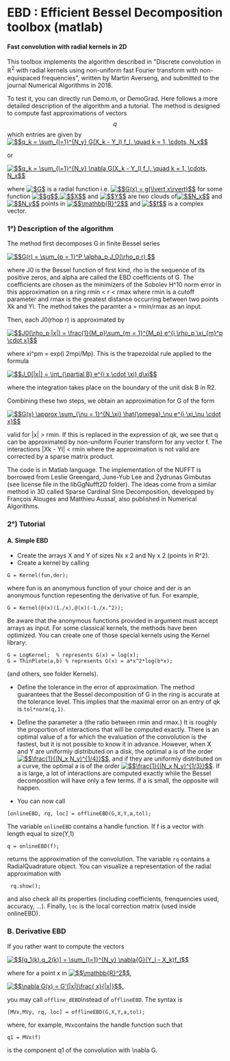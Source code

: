 # EBD : Efficient Bessel Decomposition toolbox (matlab)
#### Fast convolution with radial kernels in 2D


This toolbox implements the algorithm described in "Discrete convolution in $\mathbb{R}^2$  with radial kernels using non-uniform fast Fourier transform with non-equispaced frequencies", written by Martin Averseng, and submitted to the journal Numerical Algorithms in 2018. 

To test it, you can directly run Demo.m, or DemoGrad. Here follows a more detailed description of the algorithm and a tutorial. The method is designed to compute fast approximations of vectors $$q$$ which entries are given by 
<a href="https://www.codecogs.com/eqnedit.php?latex=$$q_k&space;=&space;\sum_{l=1}^{N_y}&space;G(X_k&space;-&space;Y_l)&space;f_l,&space;\quad&space;k&space;=&space;1,&space;\cdots,&space;N_x$$" target="_blank"><img src="https://latex.codecogs.com/gif.latex?$$q_k&space;=&space;\sum_{l=1}^{N_y}&space;G(X_k&space;-&space;Y_l)&space;f_l,&space;\quad&space;k&space;=&space;1,&space;\cdots,&space;N_x$$" title="$$q_k = \sum_{l=1}^{N_y} G(X_k - Y_l) f_l, \quad k = 1, \cdots, N_x$$" /></a>

or

<a href="https://www.codecogs.com/eqnedit.php?latex=$$q_k&space;=&space;\sum_{l=1}^{N_y}&space;\nabla&space;G(X_k&space;-&space;Y_l)&space;f_l,&space;\quad&space;k&space;=&space;1,&space;\cdots,&space;N_x$$" target="_blank"><img src="https://latex.codecogs.com/gif.latex?$$q_k&space;=&space;\sum_{l=1}^{N_y}&space;\nabla&space;G(X_k&space;-&space;Y_l)&space;f_l,&space;\quad&space;k&space;=&space;1,&space;\cdots,&space;N_x$$" title="$$q_k = \sum_{l=1}^{N_y} \nabla G(X_k - Y_l) f_l, \quad k = 1, \cdots, N_x$$" /></a>

where <a href="https://www.codecogs.com/eqnedit.php?latex=$$G$$" target="_blank"><img src="https://latex.codecogs.com/gif.latex?$G$" title="$G$" /></a> is a radial function i.e. <a href="https://www.codecogs.com/eqnedit.php?latex=$$G(x)&space;=&space;g(\lvert&space;x\rvert)$$" target="_blank"><img src="https://latex.codecogs.com/gif.latex?$$G(x)&space;=&space;g(\lvert&space;x\rvert)$$" title="$$G(x) = g(\lvert x\rvert)$$" /></a> for some function <a href="https://www.codecogs.com/eqnedit.php?latex=$g$" target="_blank"><img src="https://latex.codecogs.com/gif.latex?$$g$$" title="$$g$$" /></a>,<a href="https://www.codecogs.com/eqnedit.php?latex=$$X$$" target="_blank"><img src="https://latex.codecogs.com/gif.latex?$$X$$" title="$$X$$" /></a> and <a href="https://www.codecogs.com/eqnedit.php?latex=$$Y$$" target="_blank"><img src="https://latex.codecogs.com/gif.latex?$$Y$$" title="$$Y$$" /></a>  are two clouds of<a href="https://www.codecogs.com/eqnedit.php?latex=$$N_x$$" target="_blank"><img src="https://latex.codecogs.com/gif.latex?$$N_x$$" title="$$N_x$$" /></a> and <a href="https://www.codecogs.com/eqnedit.php?latex=$$N_y$$" target="_blank"><img src="https://latex.codecogs.com/gif.latex?$$N_y$$" title="$$N_y$$" /></a> points in <a href="https://www.codecogs.com/eqnedit.php?latex=$$\mathbb{R}^2$$" target="_blank"><img src="https://latex.codecogs.com/gif.latex?$$\mathbb{R}^2$$" title="$$\mathbb{R}^2$$" /></a> and <a href="https://www.codecogs.com/eqnedit.php?latex=$$f$$" target="_blank"><img src="https://latex.codecogs.com/gif.latex?$$f$$" title="$$f$$" /></a> is a complex vector. 

### 1°) Description of the algorithm

The method first decomposes G in finite Bessel series 

<a href="https://www.codecogs.com/eqnedit.php?latex=$$G(r)&space;=&space;\sum_{p&space;=&space;1}^P&space;\alpha_p&space;J_0(\rho_p&space;r)&space;$$" target="_blank"><img src="https://latex.codecogs.com/gif.latex?$$G(r)&space;=&space;\sum_{p&space;=&space;1}^P&space;\alpha_p&space;J_0(\rho_p&space;r)&space;$$" title="$$G(r) = \sum_{p = 1}^P \alpha_p J_0(\rho_p r) $$" /></a>

where J0 is the Bessel function of first kind, rho is the sequence of its positive zeros, and alpha are called the EBD coefficients of G. The coefficients are chosen as the minimizers of the Sobolev H^10 norm error in this approximation on a ring rmin < r < rmax where rmin is a cutoff parameter and rmax is the greatest distance occurring between two points Xk and Yl. The method takes the paramter a = rmin/rmax as an input. 

Then, each J0(rhop r) is approximated by 

<a href="https://www.codecogs.com/eqnedit.php?latex=$$J0(\rho_p&space;|x|)&space;=&space;\frac{1}{M_p}\sum_{m&space;=&space;1}^{M_p}&space;e^{i&space;\rho_p&space;\xi_{m}^p&space;\cdot&space;x}$$" target="_blank"><img src="https://latex.codecogs.com/gif.latex?$$J0(\rho_p&space;|x|)&space;=&space;\frac{1}{M_p}\sum_{m&space;=&space;1}^{M_p}&space;e^{i&space;\rho_p&space;\xi_{m}^p&space;\cdot&space;x}$$" title="$$J0(\rho_p |x|) = \frac{1}{M_p}\sum_{m = 1}^{M_p} e^{i \rho_p \xi_{m}^p \cdot x}$$" /></a>

where xi^pm = exp(i 2mpi/Mp). This is the trapezoidal rule applied to the formula 

<a href="https://www.codecogs.com/eqnedit.php?latex=$$J_0(|x|)&space;=&space;\int_{\partial&space;B}&space;e^{i&space;x&space;\cdot&space;\xi}&space;d\xi$$" target="_blank"><img src="https://latex.codecogs.com/gif.latex?$$J_0(|x|)&space;=&space;\int_{\partial&space;B}&space;e^{i&space;x&space;\cdot&space;\xi}&space;d\xi$$" title="$$J_0(|x|) = \int_{\partial B} e^{i x \cdot \xi} d\xi$$" /></a>

where the integration takes place on the boundary of the unit disk B in R2.

Combining these two steps, we obtain an approximation for G of the form 

<a href="https://www.codecogs.com/eqnedit.php?latex=$$G(x)&space;\approx&space;\sum_{\nu&space;=&space;1}^{N_\xi}&space;\hat{\omega}_\nu&space;e^{i&space;\xi_\nu&space;\cdot&space;x}$$" target="_blank"><img src="https://latex.codecogs.com/gif.latex?$$G(x)&space;\approx&space;\sum_{\nu&space;=&space;1}^{N_\xi}&space;\hat{\omega}_\nu&space;e^{i&space;\xi_\nu&space;\cdot&space;x}$$" title="$$G(x) \approx \sum_{\nu = 1}^{N_\xi} \hat{\omega}_\nu e^{i \xi_\nu \cdot x}$$" /></a>

valid for |x| > rmin. If this is replaced in the expression of qk, we see that q can be approximated by non-uniform Fourier transform for any vector f. The interactions |Xk - Yl| < rmin where the approximation is not valid are corrected by a sparse matrix product. 


The code is in Matlab language. The implementation of the NUFFT is borrowed from Leslie Greengard, June-Yub Lee and Zydrunas Gimbutas (see license file in the libGgNufft2D folder). The ideas come from a similar method in 3D called Sparse Cardinal Sine Decomposition, developped by François Alouges and Matthieu Aussal, also published in Numerical Algorithms. 

### 2°) Tutorial

#### A. Simple EBD
- Create the arrays X and Y of sizes Nx x  2 and Ny x 2 (points in R^2). 
- Create a kernel by calling 
```
G = Kernel(fun,der);
```

where fun is an anonymous function of your choice and der is an anonymous function 
repesenting the derivative of fun. For example, 
```
G = Kernel(@(x)(1./x),@(x)(-1./x.^2));
```

Be aware that the anonymous functions provided in argument must accept arrays as input. For some classical kernels, the methods have been optimized. You can create one of those special kernels using the Kernel library:
```
G = LogKernel;  % represents G(x) = log(x);
G = ThinPlate(a,b) % represents G(x) = a*x^2*log(b*x);
```

(and others, see folder Kernels).

- Define the tolerance in the error of approximation. The method guarantees that 
the Bessel decomposition of G in the ring is accurate at the tolerance level. 
This implies that the maximal error on an entry of qk is `tol*norm(q,1)`.  

- Define the parameter a (the ratio between rmin and rmax.) It is roughly the proportion of interactions that will be computed exactly. There is an optimal value of a for which the evaluation of the convolution is the fastest, but it is not possible to know it in advance. However, when X and Y are uniformly distributed on a disk, the optimal a is of the order <a href="https://www.codecogs.com/eqnedit.php?latex=$$\frac{1}{(N_x&space;N_y)^{1/4}}$$" target="_blank"><img src="https://latex.codecogs.com/gif.latex?$$\frac{1}{(N_x&space;N_y)^{1/4}}$$" title="$$\frac{1}{(N_x N_y)^{1/4}}$$" /></a>, and if they are uniformly distributed on a curve, the optimal a is of the order <a href="https://www.codecogs.com/eqnedit.php?latex=$$\frac{1}{(N_x&space;N_y)^{1/3}}$$" target="_blank"><img src="https://latex.codecogs.com/gif.latex?$$\frac{1}{(N_x&space;N_y)^{1/3}}$$" title="$$\frac{1}{(N_x N_y)^{1/3}}$$" /></a>. If a is large, a lot of interactions are computed exactly while the Bessel decomposition will have only a few terms. If a is small, the opposite will happen. 

- You can now call
```
[onlineEBD, rq, loc] = offlineEBD(G,X,Y,a,tol);
```

The variable `onlineEBD` contains a handle function. If f is a vector with length equal to size(Y,1)
```
q = onlineEBD(f);
```
returns the approximation of the convolution. The variable `rq` contains a RadialQuadrature object. You can visualize a representation of the radial approximation with
```
 rq.show();
```
and also check all its properties (including coefficients, frenquencies used, accuracy, ...). Finally, `loc` is the local correction matrix (used inside onlineEBD). 

### B. Derivative EBD 

If you rather want to compute the vectors 

<a href="https://www.codecogs.com/eqnedit.php?latex=$$[q_1(k),q_2(k)]&space;=&space;\sum_{l=1}^{N_y}&space;\nabla{G}(Y_l&space;-&space;X_k)f_l$$" target="_blank"><img src="https://latex.codecogs.com/gif.latex?$$[q_1(k),q_2(k)]&space;=&space;\sum_{l=1}^{N_y}&space;\nabla{G}(Y_l&space;-&space;X_k)f_l$$" title="$$[q_1(k),q_2(k)] = \sum_{l=1}^{N_y} \nabla{G}(Y_l - X_k)f_l$$" /></a>

where for a point x in <a href="https://www.codecogs.com/eqnedit.php?latex=$$\mathbb{R}^2$$" target="_blank"><img src="https://latex.codecogs.com/gif.latex?$$\mathbb{R}^2$$" title="$$\mathbb{R}^2$$" /></a>,  

<a href="https://www.codecogs.com/eqnedit.php?latex=$$\nabla&space;G(x)&space;=&space;G'(|x|)\frac{&space;x}{|x|}$$," target="_blank"><img src="https://latex.codecogs.com/gif.latex?$$\nabla&space;G(x)&space;=&space;G'(|x|)\frac{&space;x}{|x|}$$," title="$$\nabla G(x) = G'(|x|)\frac{ x}{|x|}$$," /></a>

you may call `offline_dEBD`instead of `offlineEBD`. The syntax is

```
[MVx,MVy, rq, loc] = offlineEBD(G,X,Y,a,tol);
```
where, for example, `MVx`contains the handle function such that 
```
q1 = MVx(f)
```
is the component q1 of the convolution with \nabla G. 

    
